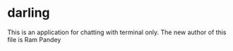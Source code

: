 # darling
This is an application for chatting with terminal only.
The new author of this file is Ram Pandey